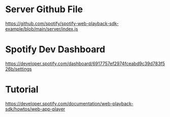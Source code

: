 # Server Github File
https://github.com/spotify/spotify-web-playback-sdk-example/blob/main/server/index.js

# Spotify Dev Dashboard
https://developer.spotify.com/dashboard/6917757ef2974fceabd9c39d783f526b/settings

# Tutorial
https://developer.spotify.com/documentation/web-playback-sdk/howtos/web-app-player